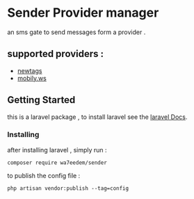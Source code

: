 # Sender Provider manager

an sms gate to send messages form a provider .

## supported providers :
* [newtags](http://www.newtags.com.sa.com/) 
* [mobily.ws](https://mobily.ws/)

## Getting Started

this is a laravel package , to install laravel see the [laravel Docs](https://laravel.com/docs/master/). 


### Installing

after installing laravel , simply run :

```
composer require wa7eedem/sender
```

to publish the config file :

```
php artisan vendor:publish --tag=config
```